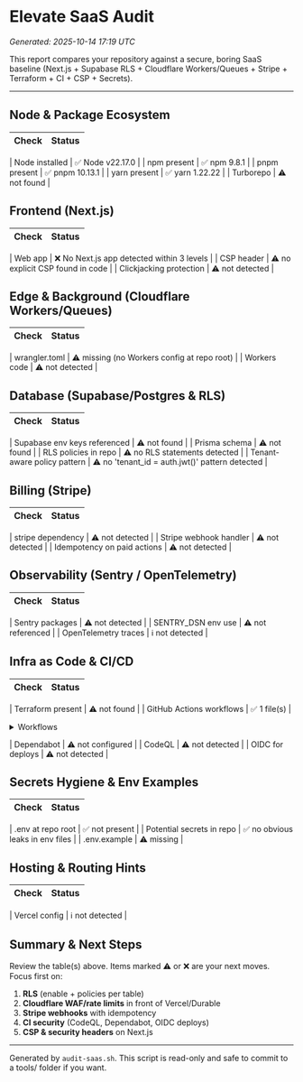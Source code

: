 # Elevate SaaS Audit

_Generated: 2025-10-14 17:19 UTC_

This report compares your repository against a secure, boring SaaS baseline (Next.js + Supabase RLS + Cloudflare Workers/Queues + Stripe + Terraform + CI + CSP + Secrets).

---

## Node & Package Ecosystem


| Check | Status |
|---|---|

| Node installed | ✅ Node v22.17.0 |
| npm present | ✅ npm 9.8.1 |
| pnpm present | ✅ pnpm 10.13.1 |
| yarn present | ✅ yarn 1.22.22 |
| Turborepo | ⚠️ not found |

## Frontend (Next.js)


| Check | Status |
|---|---|

| Web app | ❌ No Next.js app detected within 3 levels |
| CSP header | ⚠️ no explicit CSP found in code |
| Clickjacking protection | ⚠️ not detected |

## Edge & Background (Cloudflare Workers/Queues)


| Check | Status |
|---|---|

| wrangler.toml | ⚠️ missing (no Workers config at repo root) |
| Workers code | ⚠️ not detected |

## Database (Supabase/Postgres & RLS)


| Check | Status |
|---|---|

| Supabase env keys referenced | ⚠️ not found |
| Prisma schema | ⚠️ not found |
| RLS policies in repo | ⚠️ no RLS statements detected |
| Tenant-aware policy pattern | ⚠️ no 'tenant_id = auth.jwt()' pattern detected |

## Billing (Stripe)


| Check | Status |
|---|---|

| stripe dependency | ⚠️ not detected |
| Stripe webhook handler | ⚠️ not detected |
| Idempotency on paid actions | ⚠️ not detected |

## Observability (Sentry / OpenTelemetry)


| Check | Status |
|---|---|

| Sentry packages | ⚠️ not detected |
| SENTRY_DSN env use | ⚠️ not referenced |
| OpenTelemetry traces | ℹ️  not detected |

## Infra as Code & CI/CD


| Check | Status |
|---|---|

| Terraform present | ⚠️ not found |
| GitHub Actions workflows | ✅ 1 file(s) |

<details><summary>Workflows</summary>

```
validate.yml
```
</details>

| Dependabot | ⚠️ not configured |
| CodeQL | ⚠️ not detected |
| OIDC for deploys | ⚠️ not detected |

## Secrets Hygiene & Env Examples


| Check | Status |
|---|---|

| .env at repo root | ✅ not present |
| Potential secrets in repo | ✅ no obvious leaks in env files |
| .env.example | ⚠️ missing |

## Hosting & Routing Hints


| Check | Status |
|---|---|

| Vercel config | ℹ️  not detected |

## Summary & Next Steps

Review the table(s) above. Items marked ⚠️ or ❌ are your next moves. Focus first on:

1. **RLS** (enable + policies per table)
2. **Cloudflare WAF/rate limits** in front of Vercel/Durable
3. **Stripe webhooks** with idempotency
4. **CI security** (CodeQL, Dependabot, OIDC deploys)
5. **CSP & security headers** on Next.js

---

Generated by `audit-saas.sh`. This script is read-only and safe to commit to a tools/ folder if you want.

